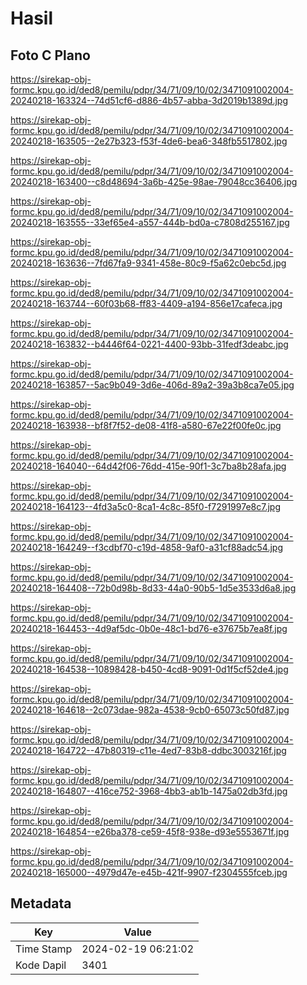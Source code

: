 # Hasil

## Foto C Plano

https://sirekap-obj-formc.kpu.go.id/ded8/pemilu/pdpr/34/71/09/10/02/3471091002004-20240218-163324--74d51cf6-d886-4b57-abba-3d2019b1389d.jpg

https://sirekap-obj-formc.kpu.go.id/ded8/pemilu/pdpr/34/71/09/10/02/3471091002004-20240218-163505--2e27b323-f53f-4de6-bea6-348fb5517802.jpg

https://sirekap-obj-formc.kpu.go.id/ded8/pemilu/pdpr/34/71/09/10/02/3471091002004-20240218-163400--c8d48694-3a6b-425e-98ae-79048cc36406.jpg

https://sirekap-obj-formc.kpu.go.id/ded8/pemilu/pdpr/34/71/09/10/02/3471091002004-20240218-163555--33ef65e4-a557-444b-bd0a-c7808d255167.jpg

https://sirekap-obj-formc.kpu.go.id/ded8/pemilu/pdpr/34/71/09/10/02/3471091002004-20240218-163636--7fd67fa9-9341-458e-80c9-f5a62c0ebc5d.jpg

https://sirekap-obj-formc.kpu.go.id/ded8/pemilu/pdpr/34/71/09/10/02/3471091002004-20240218-163744--60f03b68-ff83-4409-a194-856e17cafeca.jpg

https://sirekap-obj-formc.kpu.go.id/ded8/pemilu/pdpr/34/71/09/10/02/3471091002004-20240218-163832--b4446f64-0221-4400-93bb-31fedf3deabc.jpg

https://sirekap-obj-formc.kpu.go.id/ded8/pemilu/pdpr/34/71/09/10/02/3471091002004-20240218-163857--5ac9b049-3d6e-406d-89a2-39a3b8ca7e05.jpg

https://sirekap-obj-formc.kpu.go.id/ded8/pemilu/pdpr/34/71/09/10/02/3471091002004-20240218-163938--bf8f7f52-de08-41f8-a580-67e22f00fe0c.jpg

https://sirekap-obj-formc.kpu.go.id/ded8/pemilu/pdpr/34/71/09/10/02/3471091002004-20240218-164040--64d42f06-76dd-415e-90f1-3c7ba8b28afa.jpg

https://sirekap-obj-formc.kpu.go.id/ded8/pemilu/pdpr/34/71/09/10/02/3471091002004-20240218-164123--4fd3a5c0-8ca1-4c8c-85f0-f7291997e8c7.jpg

https://sirekap-obj-formc.kpu.go.id/ded8/pemilu/pdpr/34/71/09/10/02/3471091002004-20240218-164249--f3cdbf70-c19d-4858-9af0-a31cf88adc54.jpg

https://sirekap-obj-formc.kpu.go.id/ded8/pemilu/pdpr/34/71/09/10/02/3471091002004-20240218-164408--72b0d98b-8d33-44a0-90b5-1d5e3533d6a8.jpg

https://sirekap-obj-formc.kpu.go.id/ded8/pemilu/pdpr/34/71/09/10/02/3471091002004-20240218-164453--4d9af5dc-0b0e-48c1-bd76-e37675b7ea8f.jpg

https://sirekap-obj-formc.kpu.go.id/ded8/pemilu/pdpr/34/71/09/10/02/3471091002004-20240218-164538--10898428-b450-4cd8-9091-0d1f5cf52de4.jpg

https://sirekap-obj-formc.kpu.go.id/ded8/pemilu/pdpr/34/71/09/10/02/3471091002004-20240218-164618--2c073dae-982a-4538-9cb0-65073c50fd87.jpg

https://sirekap-obj-formc.kpu.go.id/ded8/pemilu/pdpr/34/71/09/10/02/3471091002004-20240218-164722--47b80319-c11e-4ed7-83b8-ddbc3003216f.jpg

https://sirekap-obj-formc.kpu.go.id/ded8/pemilu/pdpr/34/71/09/10/02/3471091002004-20240218-164807--416ce752-3968-4bb3-ab1b-1475a02db3fd.jpg

https://sirekap-obj-formc.kpu.go.id/ded8/pemilu/pdpr/34/71/09/10/02/3471091002004-20240218-164854--e26ba378-ce59-45f8-938e-d93e5553671f.jpg

https://sirekap-obj-formc.kpu.go.id/ded8/pemilu/pdpr/34/71/09/10/02/3471091002004-20240218-165000--4979d47e-e45b-421f-9907-f2304555fceb.jpg


## Metadata

| Key        | Value               |
| ---------- | ------------------- |
| Time Stamp | 2024-02-19 06:21:02 |
| Kode Dapil | 3401                |



